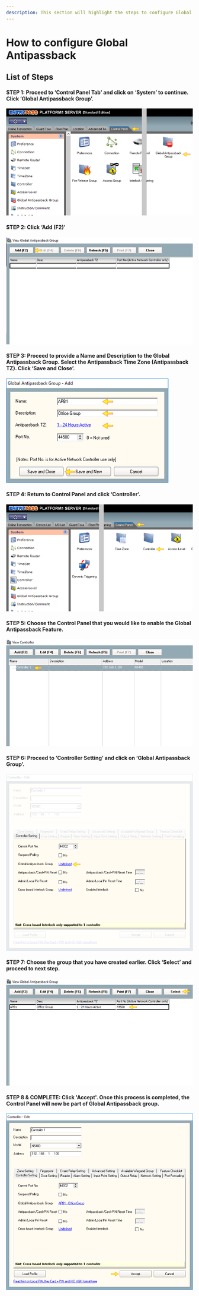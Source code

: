 ```yaml
---
description: This section will highlight the steps to configure Global Antipassback
---
```


# How to configure Global Antipassback

## List of Steps

#### STEP 1: Proceed to ‘Control Panel Tab’ and click on ‘System’ to continue. Click ‘Global Antipassback Group’.

![](../.gitbook/assets/untitled1%20%2813%29.png)



#### STEP 2: Click ‘Add \(F2\)’

![](../.gitbook/assets/untitled2%20%281%29.png)



#### STEP 3: Proceed to provide a Name and Description to the Global Antipassback Group. Select the Antipassback Time Zone \(Antipassback TZ\). Click ‘Save and Close’.

![](../.gitbook/assets/untitled3%20%2830%29.png)



#### STEP 4: Return to Control Panel and click ‘Controller’. 

![](../.gitbook/assets/untitled4%20%286%29.png)



#### STEP 5: Choose the Control Panel that you would like to enable the Global Antipassback Feature.

![](../.gitbook/assets/untitled5%20%2811%29.png)



#### STEP 6: Proceed to ‘Controller Setting’ and click on ‘Global Antipassback Group’. 

![](../.gitbook/assets/untitled6%20%2817%29.png)



#### STEP 7: Choose the group that you have created earlier. Click ‘Select’ and proceed to next step.

![](../.gitbook/assets/untitled7%20%2817%29.png)



#### STEP 8 & COMPLETE: Click 'Accept'. Once this process is completed, the Control Panel will now be part of Global Antipassback group.

![](../.gitbook/assets/untitled8%20%2813%29.png)



